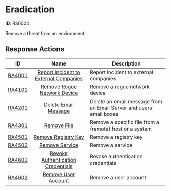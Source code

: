 # Eradication 

**ID**: RS0004

Remove a threat from an environment.
## Response Actions

| ID    | Name     | Description |
|:-----:|:--------:|-------------|
| [RA4001](../Response_Actions/RA4001.md) | [Report Incident to External Companies](../Response_Actions/RA4001.md) | Report incident to external companies |
| [RA4101](../Response_Actions/RA4101.md) | [Remove Rogue Network Device](../Response_Actions/RA4101.md) | Remove a rogue network device |
| [RA4201](../Response_Actions/RA4201.md) | [Delete Email Message](../Response_Actions/RA4201.md) | Delete an email message from an Email Server and users' email boxes |
| [RA4301](../Response_Actions/RA4301.md) | [Remove File](../Response_Actions/RA4301.md) | Remove a specific file from a (remote) host or a system |
| [RA4501](../Response_Actions/RA4501.md) | [Remove Registry Key](../Response_Actions/RA4501.md) | Remove a registry key |
| [RA4502](../Response_Actions/RA4502.md) | [Remove Service](../Response_Actions/RA4502.md) | Remove a service |
| [RA4601](../Response_Actions/RA4601.md) | [Revoke Authentication Credentials](../Response_Actions/RA4601.md) | Revoke authentication credentials |
| [RA4602](../Response_Actions/RA4602.md) | [Remove User Account](../Response_Actions/RA4602.md) | Remove a user account |